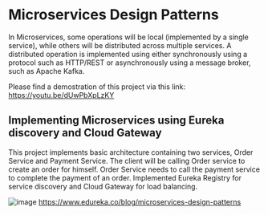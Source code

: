 # Microservices Design Patterns

In Microservices, some operations will be local (implemented by a single service), while others will be distributed across multiple services. 
A distributed operation is implemented using either synchronously using a protocol such as HTTP/REST or asynchronously using a message broker, such as Apache Kafka.


Please find a demostration of this project via this link:
https://youtu.be/dUwPbXpLzKY

## Implementing Microservices using Eureka discovery and Cloud Gateway

This project implements basic architecture containing two services, Order Service and Payment Service.
The client will be calling Order service to create an order for himself.
Order Service needs to call the payment service to complete the payment of an order.
Implemented Eureka Registry for service discovery and Cloud Gateway for load balancing.

![image](https://github.com/user-attachments/assets/6ade8b79-8da3-46f6-b75f-6b649e543993)
            https://www.edureka.co/blog/microservices-design-patterns



